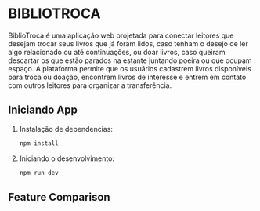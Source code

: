 # BIBLIOTROCA
BiblioTroca é uma aplicação web projetada para conectar leitores que
desejam trocar seus livros que já foram lidos, caso tenham o desejo de ler algo
relacionado ou até continuações, ou doar livros, caso queiram descartar os que
estão parados na estante juntando poeira ou que ocupam espaço. A plataforma
permite que os usuários cadastrem livros disponíveis para troca ou doação,
encontrem livros de interesse e entrem em contato com outros leitores para
organizar a transferência.

## Iniciando App
1. Instalação de  dependencias:

   ```bash
   npm install

   ```

2. Iniciando o desenvolvimento:

   ```bash
   npm run dev
   
   ```

## Feature Comparison

